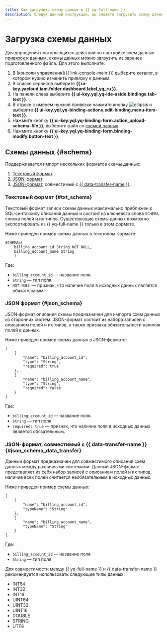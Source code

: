 ```yaml
---
title: Как загрузить схему данных в {{ yq-full-name }}
description: Следуя данной инструкции, вы сможете загрузить схему данных.
---
```


# Загрузка схемы данных

Для упрощения повторяющихся действий по настройке схем данных [привязок к данным](../concepts/glossary.md#binding), схемы данных можно загрузить из заранее подготовленного файла. Для этого выполните:

1. В [консоли управления]({{ link-console-main }}) выберите каталог, в котором нужно изменить привязку к данным.
1. В списке сервисов выберите **{{ ui-key.yacloud.iam.folder.dashboard.label_yq_ru }}**.
1. На панели слева выберите **{{ ui-key.yql.yq-ide-aside.bindings.tab-text }}**.
1. В строке с именем нужной привязки нажмите кнопку ![ellipsis](../../_assets/console-icons/ellipsis.svg) и выберите **{{ ui-key.yql.yq-binding-actions.edit-binding.menu-item-text }}**.
1. Нажмите кнопку **{{ ui-key.yql.yq-binding-form.action_upload-schema-file }}**, выберите файл со [схемой данных](#schema).
1. Нажмите кнопку **{{ ui-key.yql.yq-binding-form.binding-modify.button-text }}**.

## Схемы данных {#schema}

Поддерживается импорт нескольких форматов схемы данных:
1. [Текстовый формат](#txt_schema).
1. [JSON-формат](#json_schema).
1. [JSON-формат](#json_schema_data_transfer), совместимый с [{{ data-transfer-name }}](../../data-transfer/operations/endpoint/source/data-streams.md#additional-settings).

### Текстовый формат {#txt_schema}

Текстовый формат записи схемы данных максимально приближен к SQL-синтаксису описания данных и состоит из ключевого слова `SCHEMA`, списка полей и их типов. Существующие схемы данных возможно экспортировать из {{ yq-full-name }} только в этом формате.

Ниже приведен пример схемы данных в текстовом формате:

```
SCHEMA=(
    billing_account_id String NOT NULL,
    billing_account_name String
    )
```

Где:
* `billing_account_id` — название поля.
* `String` — тип поля.
* `NOT NULL` — признак, что наличие поля в исходных данных является обязательным.

### JSON формат {#json_schema}

JSON-формат описания схемы предназначен для импорта схем данных из сторонних систем. JSON-формат состоит из набора записей с описанием полей и их типов, а также признака обязательности наличия полей в данных.


Ниже приведен пример схемы данных в JSON-формате:

```
[
    {
        "name": "billing_account_id",
        "type": "String",
        "required": true
    },
    {
        "name": "billing_account_name",
        "type": "String",
        "required": false
    }
]
```

Где:
* `billing_account_id` — название поля.
* `String` — тип поля.
* `required: true` — признак, что наличие поля в исходных данных является обязательным.

### JSON-формат, совместимый с {{ data-transfer-name }} {#json_schema_data_transfer}

Данный формат предназначен для совместимого описания схем данных между различными системами. Данный JSON-формат представляет из себя набор записей с описанием полей и их типов, наличие всех полей считается необязательным в исходных данных.

Ниже приведен пример схемы данных:

```
[
    {
        "name": "billing_account_id",
        "typeName": "String"
    },
    {
        "name": "billing_account_name",
        "typeName": "String"
    }
]
```

Где:
* `billing_account_id` — название поля.
* `String` — тип поля.

Для совместимости между {{ yq-full-name }} и {{ data-transfer-name }} рекомендуется использовать следующие типы данных:
* INT64
* INT32
* INT16
* UINT64
* UINT32
* UINT16
* DOUBLE
* STRING
* UTF8
